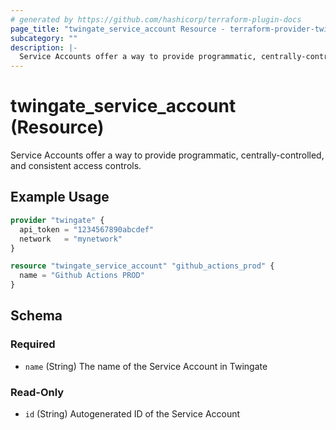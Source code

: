 ```yaml
---
# generated by https://github.com/hashicorp/terraform-plugin-docs
page_title: "twingate_service_account Resource - terraform-provider-twingate"
subcategory: ""
description: |-
  Service Accounts offer a way to provide programmatic, centrally-controlled, and consistent access controls.
---
```


# twingate_service_account (Resource)

Service Accounts offer a way to provide programmatic, centrally-controlled, and consistent access controls.

## Example Usage

```terraform
provider "twingate" {
  api_token = "1234567890abcdef"
  network   = "mynetwork"
}

resource "twingate_service_account" "github_actions_prod" {
  name = "Github Actions PROD"
}
```

<!-- schema generated by tfplugindocs -->
## Schema

### Required

- `name` (String) The name of the Service Account in Twingate

### Read-Only

- `id` (String) Autogenerated ID of the Service Account


